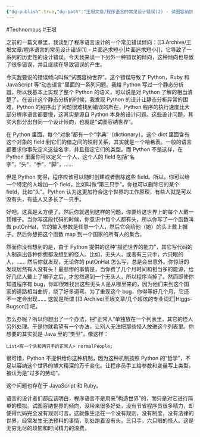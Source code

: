 ```yaml
---
{"dg-publish":true,"dg-path":"王垠文章/程序语言的常见设计错误(2) - 试图容纳世界.md","permalink":"/王垠文章/程序语言的常见设计错误(2) - 试图容纳世界/","created":"2023-12-12T15:47:16.128+08:00","updated":"2023-12-12T15:53:46.807+08:00"}
---
```


#Technomous #王垠 

之前的一篇文章里，我谈到了程序语言设计的一个常见错误倾向：[[3.Archive/王垠文章/程序语言的常见设计错误(1) - 片面追求短小\|片面追求短小]]，它导致了一系列的历史性的设计错误。今天我来谈一下另外一种错误的倾向，这种倾向也导致了很多错误，并且继续在导致错误的产生。

今天我要说的错误倾向叫做“试图容纳世界”。这个错误导致了 Python，Ruby 和 JavaScript 等“动态语言”里面的一系列问题。我给 Python 写过一个静态分析器，所以我基本上实现了整个 Python 的语义，可以说是对 Python 了解的相当清楚了。在设计这个静态分析的时候，我发现 Python 的设计让静态分析异常的困难，Python 的程序出了问题很难找到错误的所在，Python 程序的执行速度比大部分程序语言都要慢，这其实是源自 Python 本身的设计问题。这些设计问题，其实大部分出自同一个设计倾向，也就是“试图容纳世界”。

在 Python 里面，每个“对象”都有一个“字典”（dictionary）。这个 dict 里面含有这个对象的 field 到它们的值之间的映射关系，其实就是一个哈希表。一般的语言都要求你事先定义这些名字，并且指定它们的类型。而 Python 不是这样，在 Python 里面你可以定义一个人，这个人的 field 包括“名字”，“头”，“手”，“脚”，……

但是 Python 觉得，程序应该可以随时创建或者删除这些 field。所以，你可以给一个特定的人增加一个 field，比如叫做“第三只手”。你也可以删除它的某个 field，比如“头”。Python 认为这更加符合这个世界的工作原理，有些人就是可以没有头，有些人又多长了一只手。

好吧，这真是太方便了。然后你就遇到这样的问题，你要给这世界上的每个人戴一顶帽子。当你写这段代码的时候，你意识中每个人都有头，所以你写了一个函数叫做 putOnHat，它的输入参数是任意一个人，然后它会给他（她）的头上戴上帽子。然后你想把这个函数 map 到一个国家的所有人的集合。

然而你没有想到的是，由于 Python 提供的这种“描述世界的能力”，其它写代码的人制造出各种你想都没想到的怪人。比如，无头人，或者有三只手，六只眼的人，…… 然后你就发现，无论你的 putOnHat 怎么写，总是会出意外。你惊讶的发现居然有人没有头！最悲惨的事情是，当你费了几个月时间和相当多的能源，给好几亿人戴上了帽子之后，才忽然遇到一个无头人，所以程序当掉了。然而即使你知道程序有 bug，你却很难找出这些无头人是从哪里来的，因为他们来到这个国家的道路相当曲折，绕了好多道弯。为了重现这个 bug，你得等好几个月，它还不一定会出现…… 这就是所谓 [[3.Archive/王垠文章/几个超炫的专业词汇\|Higgs-Bugson]] 吧。

怎么办呢？所以你想出了一个办法，把“正常人”单独放在一个列表里，其它的怪人另外处理。于是你就希望有一个办法，让别人无法把那些怪人放进这个列表里。你想要的其实就是 Java 里的“类型”，像这样：

```
List<有一个头和两只手的正常人> normalPeople;
```

很可惜，Python 不提供给你这种机制，因为这种机制按照 Python 的“哲学”，不足以容纳这个世界的博大精深的万千变化。让程序员手工给参数和变量写上类型，被认为是“过多的劳动”。

这个问题也存在于 JavaScript 和 Ruby。

语言的设计者们都应该明白，程序语言不是用来“构造世界”的，而只是对它进行简单的模拟。试图容纳世界的倾向，没带来很多好处，没有节省程序员很多精力，却使得代码完全没有规则可言。这就像生活在一个没有规则，没有制度，没有法律的世界，经常发生无法预料的事情，到处跑着没有头，三只手，六只眼的怪人。这是无穷无尽的烦恼和时间精力的浪费。